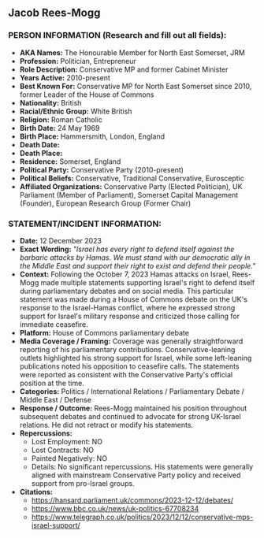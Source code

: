 ## Jacob Rees-Mogg

### PERSON INFORMATION (Research and fill out all fields):
- **AKA Names:** The Honourable Member for North East Somerset, JRM
- **Profession:** Politician, Entrepreneur
- **Role Description:** Conservative MP and former Cabinet Minister
- **Years Active:** 2010-present
- **Best Known For:** Conservative MP for North East Somerset since 2010, former Leader of the House of Commons
- **Nationality:** British
- **Racial/Ethnic Group:** White British
- **Religion:** Roman Catholic
- **Birth Date:** 24 May 1969
- **Birth Place:** Hammersmith, London, England
- **Death Date:** 
- **Death Place:** 
- **Residence:** Somerset, England
- **Political Party:** Conservative Party (2010-present)
- **Political Beliefs:** Conservative, Traditional Conservative, Eurosceptic
- **Affiliated Organizations:** Conservative Party (Elected Politician), UK Parliament (Member of Parliament), Somerset Capital Management (Founder), European Research Group (Former Chair)

### STATEMENT/INCIDENT INFORMATION:
- **Date:** 12 December 2023
- **Exact Wording:** *"Israel has every right to defend itself against the barbaric attacks by Hamas. We must stand with our democratic ally in the Middle East and support their right to exist and defend their people."*
- **Context:** Following the October 7, 2023 Hamas attacks on Israel, Rees-Mogg made multiple statements supporting Israel's right to defend itself during parliamentary debates and on social media. This particular statement was made during a House of Commons debate on the UK's response to the Israel-Hamas conflict, where he expressed strong support for Israel's military response and criticized those calling for immediate ceasefire.
- **Platform:** House of Commons parliamentary debate
- **Media Coverage / Framing:** Coverage was generally straightforward reporting of his parliamentary contributions. Conservative-leaning outlets highlighted his strong support for Israel, while some left-leaning publications noted his opposition to ceasefire calls. The statements were reported as consistent with the Conservative Party's official position at the time.
- **Categories:** Politics / International Relations / Parliamentary Debate / Middle East / Defense
- **Response / Outcome:** Rees-Mogg maintained his position throughout subsequent debates and continued to advocate for strong UK-Israel relations. He did not retract or modify his statements.
- **Repercussions:**
  - Lost Employment: NO
  - Lost Contracts: NO
  - Painted Negatively: NO
  - Details: No significant repercussions. His statements were generally aligned with mainstream Conservative Party policy and received support from pro-Israel groups.
- **Citations:** 
  - https://hansard.parliament.uk/commons/2023-12-12/debates/
  - https://www.bbc.co.uk/news/uk-politics-67708234
  - https://www.telegraph.co.uk/politics/2023/12/12/conservative-mps-israel-support/